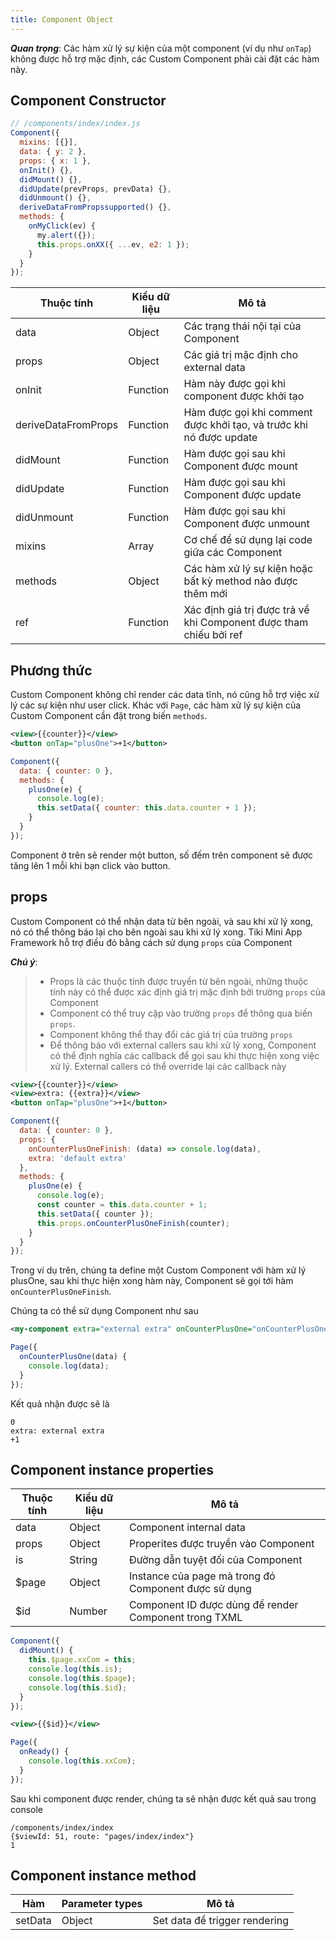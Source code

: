 ```yaml
---
title: Component Object
---
```


***Quan trọng***: Các hàm xử lý sự kiện của một component (ví dụ như `onTap`) không được hỗ trợ mặc định, các Custom Component phải cài đặt các hàm này.

## Component Constructor

```js
// /components/index/index.js
Component({
  mixins: [{}],
  data: { y: 2 },
  props: { x: 1 },
  onInit() {},
  didMount() {},
  didUpdate(prevProps, prevData) {},
  didUnmount() {},
  deriveDataFromPropssupported() {},
  methods: {
    onMyClick(ev) {
      my.alert({});
      this.props.onXX({ ...ev, e2: 1 });
    }
  }
});
```

| Thuộc tính          | Kiểu dữ liệu | Mô tả                                                               |
| ------------------- | ------------ | ------------------------------------------------------------------- |
| data                | Object       | Các trạng thái nội tại của Component                                |
| props               | Object       | Các giá trị mặc định cho external data                              |
| onInit              | Function     | Hàm này được gọi khi component được khởi tạo                        |
| deriveDataFromProps | Function     | Hàm được gọi khi comment được khởi tạo, và trước khi nó được update |
| didMount            | Function     | Hàm được gọi sau khi Component được mount                           |
| didUpdate           | Function     | Hàm được gọi sau khi Component được update                          |
| didUnmount          | Function     | Hàm được gọi sau khi Component được unmount                         |
| mixins              | Array        | Cơ chế để sử dụng lại code giữa các Component                       |
| methods             | Object       | Các hàm xử lý sự kiện hoặc bất kỳ method nào được thêm mới          |
| ref                 | Function     | Xác định giá trị được trả về khi Component được tham chiếu bởi ref  |

## Phương thức

Custom Component không chỉ render các data tĩnh, nó cũng hỗ trợ việc xử lý các sự kiện như user click.
Khác với `Page`, các hàm xử lý sự kiện của Custom Component cần đặt trong biến `methods`.

```xml title=/components/index/index.txml
<view>{{counter}}</view>
<button onTap="plusOne">+1</button>
```

```js title=/components/index/index.js
Component({
  data: { counter: 0 },
  methods: {
    plusOne(e) {
      console.log(e);
      this.setData({ counter: this.data.counter + 1 });
    }
  }
});
```

Component ở trên sẽ render một button, số đếm trên component sẽ được tăng lên 1 mỗi khi bạn click vào button.

## props

Custom Component có thể nhận data từ bên ngoài, và sau khi xử lý xong, nó có thể thông báo lại cho bên ngoài sau khi xử lý xong.
Tiki Mini App Framework hỗ trợ điều đó bằng cách sử dụng `props` của Component

***Chú ý***:

> - Props là các thuộc tính được truyền từ bên ngoài, những thuộc tính này có thể được xác định giá trị mặc định bởi trường `props` của Component
> - Component có thể truy cập vào trường `props` để thông qua biến `props`.
> - Component không thể thay đổi các giá trị của trường `props`
> - Để thông báo với external callers sau khi xử lý xong, Component có thể định nghĩa các callback để gọi sau khi thực hiện xong việc xử lý. External callers có thể override lại các callback này

```xml title=/components/index/index.txml
<view>{{counter}}</view>
<view>extra: {{extra}}</view>
<button onTap="plusOne">+1</button>
```

```js title=/components/index/index.js
Component({
  data: { counter: 0 },
  props: {
    onCounterPlusOneFinish: (data) => console.log(data),
    extra: 'default extra'
  },
  methods: {
    plusOne(e) {
      console.log(e);
      const counter = this.data.counter + 1;
      this.setData({ counter });
      this.props.onCounterPlusOneFinish(counter);
    }
  }
});
```

Trong ví dụ trên, chúng ta define một Custom Component với hàm xử lý plusOne, sau khi thực hiện xong hàm này,
Component sẽ gọi tới hàm `onCounterPlusOneFinish`.

Chúng ta có thể sử dụng Component như sau

```xml title=/pages/index/index.txml
<my-component extra="external extra" onCounterPlusOne="onCounterPlusOne" />
```

```js title=/pages/index/index.js
Page({
  onCounterPlusOne(data) {
    console.log(data);
  }
});
```

Kết quả nhận được sẽ là

```
0
extra: external extra
+1
```

## Component instance properties

| Thuộc tính | Kiểu dữ liệu | Mô tả                                                 |
| ---------- | ------------ | ----------------------------------------------------- |
| data       | Object       | Component internal data                               |
| props      | Object       | Properites được truyền vào Component                  |
| is         | String       | Đường dẫn tuyệt đối của Component                     |
| $page      | Object       | Instance của page mà trong đó Component được sử dụng  |
| $id        | Number       | Component ID được dùng để render Component trong TXML |

```js title=/components/index/index.js
Component({
  didMount() {
    this.$page.xxCom = this;
    console.log(this.is);
    console.log(this.$page);
    console.log(this.$id);
  }
});
```

```xml title=/components/index/index.txml
<view>{{$id}}</view>
```

```js title=/pages/index/index.js
Page({
  onReady() {
    console.log(this.xxCom);
  }
});
```

Sau khi component được render, chúng ta sẽ nhận được kết quả sau trong console

```
/components/index/index
{$viewId: 51, route: "pages/index/index"}
1
```

## Component instance method

| Hàm     | Parameter types | Mô tả                         |
| ------- | --------------- | ----------------------------- |
| setData | Object          | Set data để trigger rendering |

